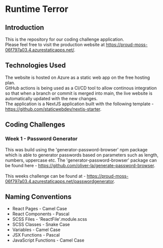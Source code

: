 # Runtime Terror

## Introduction

This is the repository for our coding challenge application. <br/>
Please feel free to visit the production website at https://proud-moss-06f797a03.4.azurestaticapps.net/.

## Technologies Used

The website is hosted on Azure as a static web app on the free hosting plan. <br/>
GitHub actions is being used as a CI/CD tool to allow continous integration so that when a branch or commit is merged into main, the live website is automatically updated with the new changes.<br/>
The application is a NextJS application built with the following template - https://github.com/staticwebdev/nextjs-starter.

## Coding Challenges 

### Week 1 - Password Generator 

This was build using the 'generator-password-browser' npm package which is able to generator passwords based on parameters such as length, numbers, uppercase etc. The 'generator-password-browser' package can be found here - https://github.com/oliver-la/generate-password-browser. <br/>
<br/>
This weeks challenge can be found at - https://proud-moss-06f797a03.4.azurestaticapps.net/passwordgenerator.

## Naming Conventions

* React Pages - Camel Case
* React Components - Pascal
* SCSS Files - 'ReactFile'.module.scss
* SCSS Classes - Snake Case
* Variables - Camel Case
* JSX Functions - Pascal
* JavaScript Functions - Camel Case
